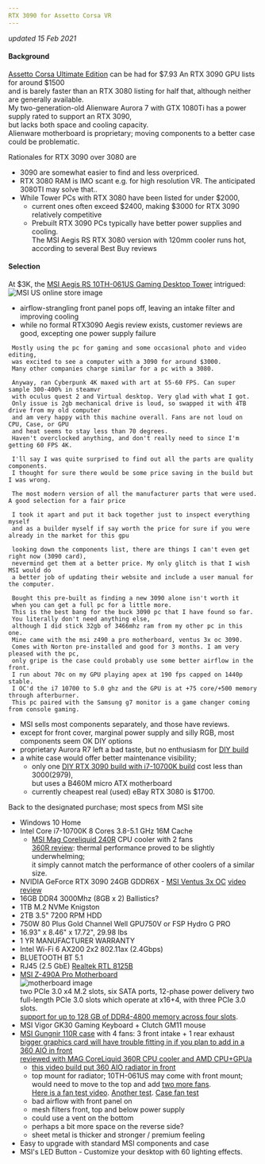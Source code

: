 ```yaml
---
RTX 3090 for Assetto Corsa VR
---
```

*updated 15 Feb 2021*

#### Background
[Assetto Corsa Ultimate Edition](https://store.steampowered.com/bundle/6998/Assetto_Corsa_Ultimate_Edition/) can be had for $7.93
An RTX 3090 GPU lists for around $1500   
and is barely faster than an RTX 3080 listing for half that, although neither are generally available.  
My two-generation-old Alienware Aurora 7 with GTX 1080Ti has a power supply rated to support an RTX 3090,  
but lacks both space and cooling capacity.  
Alienware motherboard is proprietary; moving components to a better case could be problematic.

Rationales for RTX 3090 over 3080 are
* 3090 are somewhat easier to find and less overpriced.
* RTX 3080 RAM is IMO scant e.g. for high resolution VR.  The anticipated 3080TI may solve that..
* While Tower PCs with RTX 3080 have been listed for under $2000,  
  - current ones often exceed $2400, making $3000 for RTX 3090 relatively competitive  
  - Prebuilt RTX 3090 PCs typically have better power supplies and cooling.  
    The MSI Aegis RS RTX 3080 version with 120mm cooler runs hot, according to several Best Buy reviews  

#### Selection
At $3K, the [MSI Aegis RS 10TH-061US Gaming Desktop Tower](https://us-store.msi.com/index.php?route=product/product&product_id=632) intrigued:
![MSI US online store image](https://us-store.msi.com/image/cache/catalog/Pd_page/Desktops/AegisRS/AEGISRS-1-1024x1024.png)
* airflow-strangling front panel pops off, leaving an intake filter and improving cooling  
* while no formal RTX3090 Aegis review exists, customer reviews are good, excepting one power supply failure
```
 Mostly using the pc for gaming and some occasional photo and video editing,
 was excited to see a computer with a 3090 for around $3000.
 Many other companies charge similar for a pc with a 3080.

 Anyway, ran Cyberpunk 4K maxed with art at 55-60 FPS. Can super sample 300-400% in steamvr
 with oculus quest 2 and Virtual desktop. Very glad with what I got.
 Only issue is 2gb mechanical drive is loud, so swapped it with 4TB drive from my old computer
 and am very happy with this machine overall. Fans are not loud on CPU, Case, or GPU
 and heat seems to stay less than 70 degrees.
 Haven't overclocked anything, and don't really need to since I'm getting 60 FPS 4K.
```
```
 I'll say I was quite surprised to find out all the parts are quality components.
 I thought for sure there would be some price saving in the build but I was wrong.

 The most modern version of all the manufacturer parts that were used. A good selection for a fair price

 I took it apart and put it back together just to inspect everything myself
 and as a builder myself if say worth the price for sure if you were already in the market for this gpu
```
```
 looking down the components list, there are things I can't even get right now (3090 card),
 nevermind get them at a better price. My only glitch is that I wish MSI would do
 a better job of updating their website and include a user manual for the computer. 
```
```
 Bought this pre-built as finding a new 3090 alone isn't worth it
 when you can get a full pc for a little more.
 This is the best bang for the buck 3090 pc that I have found so far.
 You literally don't need anything else,
 although I did stick 32gb of 3466mhz ram from my other pc in this one.
 Mine came with the msi z490 a pro motherboard, ventus 3x oc 3090.
 Comes with Norton pre-installed and good for 3 months. I am very pleased with the pc,
 only gripe is the case could probably use some better airflow in the front.
 I run about 70c on my GPU playing apex at 190 fps capped on 1440p stable.
 I OC'd the i7 10700 to 5.0 ghz and the GPU is at +75 core/+500 memory through afterburner.
 This pc paired with the Samsung g7 monitor is a game changer coming from console gaming.
```
* MSI sells most components separately, and those have reviews.
* except for front cover, marginal power supply and silly RGB, most components seem OK DIY options
* proprietary Aurora R7 left a bad taste, but no enthusiasm for [DIY build](https://pcpartpicker.com/builds/)
* a white case would offer better maintenance visibility;
  - only one [DIY RTX 3090 build with i7-10700K build](https://pcpartpicker.com/b/hQx6Mp) cost less than $3000 ($2979),  
    but uses a B460M micro ATX motherboard
  - currently cheapest real (used) eBay RTX 3080 is $1700.
 
Back to the designated purchase; most specs from  MSI site  
* Windows 10 Home
* Intel Core i7-10700K 8 Cores 3.8-5.1 GHz 16M Cache
  - [MSI Mag Coreliquid 240R](https://www.msi.com/Liquid-Cooling/MAG-CORELIQUID-240R) CPU cooler with 2 fans  
  [360R review](https://www.kitguru.net/components/cooling/james-dawson/msi-mag-coreliquid-360r-aio-cpu-cooler-review/6/):  thermal performance proved to be slightly underwhelming;  
  it simply cannot match the performance of other coolers of a similar size.
* NVIDIA GeForce RTX 3090 24GB GDDR6X - [MSI Ventus 3x OC](https://us.msi.com/Graphics-Card/GeForce-RTX-3090-VENTUS-3X-24G-OC)
  [video review](https://www.youtube.com/watch?v=3juELtXXmRs) 
* 16GB DDR4 3000Mhz (8GB x 2) Ballistics? 
* 1TB M.2 NVMe Knigston
* 2TB 3.5" 7200 RPM HDD
* 750W 80 Plus Gold Channel Well GPU750V or FSP Hydro G PRO
* 16.93" x 8.46" x 17.72", 29.98 lbs
* 1 YR MANUFACTURER WARRANTY
* Intel Wi-Fi 6 AX200 2x2 802.11ax (2.4Gbps)
* BLUETOOTH BT 5.1
* RJ45 (2.5 GbE) [Realtek RTL 8125B](https://www.realtek.com/en/component/zoo/category/network-interface-controllers-10-100-1000m-gigabit-ethernet-pci-express-software)
* [MSI Z-490A Pro Motherboard](https://www.msi.com/Motherboard/Z490-A-PRO)  
  ![motherboard image](https://images.anandtech.com/doci/15723/msi-z490-a_pro-2d.jpg)  
  two PCIe 3.0 x4 M.2 slots, six SATA ports, 12-phase power delivery
  two full-length PCIe 3.0 slots which operate at x16+4, with three PCIe 3.0 slots.  
  [support for up to 128 GB of DDR4-4800 memory across four slots](https://www.anandtech.com/show/15723/the-intel-z490-motherboard-overview/48).  
* MSI Vigor GK30 Gaming Keyboard + Clutch GM11 mouse
* [MSI Gungnir 110R case](https://www.msi.com/Liquid-Cooling/MAG-CORELIQUID-240R) with 4 fans: 3 front intake + 1 rear exhaust  
  [bigger graphics card will have trouble fitting in if you plan to add in a 360 AIO in front](https://www.realhardwarereviews.com/msi-gungnir-110r-build/)  
  [reviewed with MAG CoreLiquid 360R CPU cooler and AMD CPU+GPUa](https://hexus.net/tech/reviews/systems/143797-awd-it-gungnir-110r/)
  - [this video build put 360 AIO radiator in front](https://www.youtube.com/watch?v=Zro6aBb_9XU) 
  - top mount for radiator; 10TH-061US may come with front mount;  
    would need to move to the top and add [two more fans](https://www.amazon.com/ARCTIC-P12-Pressure-optimised-120-Fan/dp/B07GB6D7VQ).  
    [Here is a fan test video](https://www.youtube.com/watch?v=W2Zis8RjcX8).  [Another test](https://www.youtube.com/watch?v=QwftVMGPOiI).   [Case fan test](https://www.youtube.com/watch?v=PUdsTiRmuuU)
  - bad airflow with front panel on
  - mesh filters front, top and below power supply
  - could use a vent on the bottom
  - perhaps a bit more space on the reverse side?
  - sheet metal is thicker and stronger / premium feeling
* Easy to upgrade with standard MSI components and case
* MSI's LED Button - Customize your desktop with 60 lighting effects.

